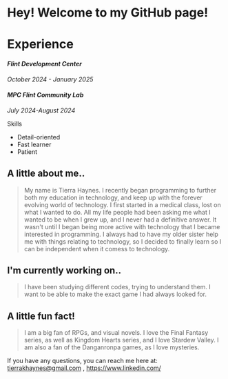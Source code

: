 # Hey! Welcome to my GitHub page!

# **Experience**
#### ***Flint Development Center***
*October 2024 - January 2025*
#### ***MPC Flint Community Lab***
*July 2024-August 2024*

 Skills
* Detail-oriented
* Fast learner
* Patient

##  **A little about me..**
> My name is Tierra Haynes. I recently began programming to further both my education in technology, and keep up with the forever evolving world of technology. I first started in a medical class, lost on what I wanted to do. All my life people had been asking me what I wanted to be when I grew up, and I never had a definitive answer. It wasn't until I began being more active with technology that I became interested in programming. I always had to have my older sister help me with things relating to technology, so I decided to finally learn so I can be independent when it comess to technology.

## **I'm currently working on..**
> I have been studying different codes, trying to understand them. I want to be able to make the exact game I had always looked for.


## **A little fun fact!**
> I am a big fan of RPGs, and visual novels. I love the Final Fantasy series, as well as Kingdom Hearts series, and I love Stardew Valley. I am also a fan of the Danganronpa games, as I love mysteries. 




If you have any questions, you can reach me here at: tierrakhaynes@gmail.com , https://www.linkedin.com/
<!--
**marluxiazzz/marluxiazzz** is a ✨ _special_ ✨ repository because its `README.md` (this file) appears on your GitHub profile.

Here are some ideas to get you started:

- 🔭 I’m currently working on ...
- 🌱 I’m currently learning ...
- 👯 I’m looking to collaborate on ...
- 🤔 I’m looking for help with ...
- 💬 Ask me about ...
- 📫 How to reach me: ...
- 😄 Pronouns: ...
- ⚡ Fun fact: ...
-->
